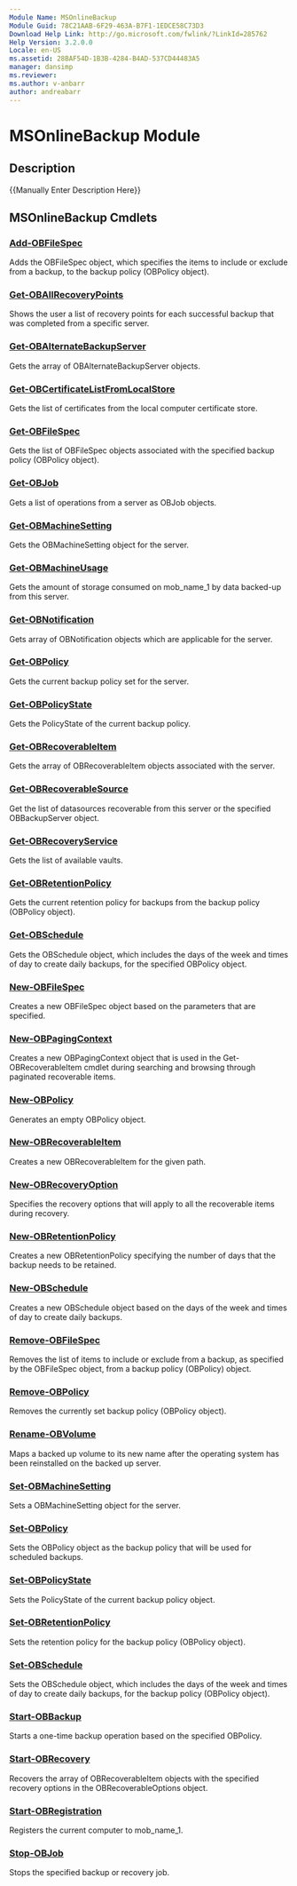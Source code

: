 ```yaml
---
Module Name: MSOnlineBackup
Module Guid: 78C21AAB-6F29-463A-B7F1-1EDCE58C73D3
Download Help Link: http://go.microsoft.com/fwlink/?LinkId=285762
Help Version: 3.2.0.0
Locale: en-US
ms.assetid: 28BAF54D-1B3B-4284-B4AD-537CD44483A5
manager: dansimp
ms.reviewer:
ms.author: v-anbarr
author: andreabarr
---
```


# MSOnlineBackup Module
## Description
{{Manually Enter Description Here}}

## MSOnlineBackup Cmdlets
### [Add-OBFileSpec](./Add-OBFileSpec.md)
Adds the OBFileSpec object, which specifies the items to include or exclude from a backup, to the backup policy (OBPolicy object).

### [Get-OBAllRecoveryPoints](./Get-OBAllRecoveryPoints.md)
Shows the user a list of recovery points for each successful backup that was completed from a specific server.

### [Get-OBAlternateBackupServer](./Get-OBAlternateBackupServer.md)
Gets the array of OBAlternateBackupServer objects.

### [Get-OBCertificateListFromLocalStore](./Get-OBCertificateListFromLocalStore.md)
Gets the list of certificates from the local computer certificate store.

### [Get-OBFileSpec](./Get-OBFileSpec.md)
Gets the list of OBFileSpec objects associated with the specified backup policy (OBPolicy object).

### [Get-OBJob](./Get-OBJob.md)
Gets a list of operations from a server as OBJob objects.

### [Get-OBMachineSetting](./Get-OBMachineSetting.md)
Gets the OBMachineSetting object for the server.

### [Get-OBMachineUsage](./Get-OBMachineUsage.md)
Gets the amount of storage consumed on mob_name_1 by data backed-up from this server.

### [Get-OBNotification](./Get-OBNotification.md)
Gets array of OBNotification objects which are applicable for the server.

### [Get-OBPolicy](./Get-OBPolicy.md)
Gets the current backup policy set for the server.

### [Get-OBPolicyState](./Get-OBPolicyState.md)
Gets the PolicyState of the current backup policy.

### [Get-OBRecoverableItem](./Get-OBRecoverableItem.md)
Gets the array of OBRecoverableItem objects associated with the server.

### [Get-OBRecoverableSource](./Get-OBRecoverableSource.md)
Get the list of datasources recoverable from this server or the specified OBBackupServer object.

### [Get-OBRecoveryService](./Get-OBRecoveryService.md)
Gets the list of available vaults.

### [Get-OBRetentionPolicy](./Get-OBRetentionPolicy.md)
Gets the current retention policy for backups from the backup policy (OBPolicy object).

### [Get-OBSchedule](./Get-OBSchedule.md)
Gets the OBSchedule object, which includes the days of the week and times of day to create daily backups, for the specified OBPolicy object.

### [New-OBFileSpec](./New-OBFileSpec.md)
Creates a new OBFileSpec object based on the parameters that are specified.

### [New-OBPagingContext](./New-OBPagingContext.md)
Creates a new OBPagingContext object that is used in the Get-OBRecoverableItem cmdlet during searching and browsing through paginated recoverable items.

### [New-OBPolicy](./New-OBPolicy.md)
Generates an empty OBPolicy object.

### [New-OBRecoverableItem](./New-OBRecoverableItem.md)
Creates a new OBRecoverableItem for the given path.

### [New-OBRecoveryOption](./New-OBRecoveryOption.md)
Specifies the recovery options that will apply to all the recoverable items during recovery.

### [New-OBRetentionPolicy](./New-OBRetentionPolicy.md)
Creates a new OBRetentionPolicy specifying the number of days that the backup needs to be retained.

### [New-OBSchedule](./New-OBSchedule.md)
Creates a new OBSchedule object based on the days of the week and times of day to create daily backups.

### [Remove-OBFileSpec](./Remove-OBFileSpec.md)
Removes the list of items to include or exclude from a backup, as specified by the OBFileSpec object, from a backup policy (OBPolicy) object.

### [Remove-OBPolicy](./Remove-OBPolicy.md)
Removes the currently set backup policy (OBPolicy object).

### [Rename-OBVolume](./Rename-OBVolume.md)
Maps a backed up volume to its new name after the operating system has been reinstalled on the backed up server.

### [Set-OBMachineSetting](./Set-OBMachineSetting.md)
Sets a OBMachineSetting object for the server.

### [Set-OBPolicy](./Set-OBPolicy.md)
Sets the OBPolicy object as the backup policy that will be used for scheduled backups.

### [Set-OBPolicyState](./Set-OBPolicyState.md)
Sets the PolicyState of the current backup policy object.

### [Set-OBRetentionPolicy](./Set-OBRetentionPolicy.md)
Sets the retention policy for the backup policy (OBPolicy object).

### [Set-OBSchedule](./Set-OBSchedule.md)
Sets the OBSchedule object, which includes the days of the week and times of day to create daily backups, for the backup policy (OBPolicy object).

### [Start-OBBackup](./Start-OBBackup.md)
Starts a one-time backup operation based on the specified OBPolicy.

### [Start-OBRecovery](./Start-OBRecovery.md)
Recovers the array of OBRecoverableItem objects with the specified recovery options in the OBRecoverableOptions object.

### [Start-OBRegistration](./Start-OBRegistration.md)
Registers the current computer to mob_name_1.

### [Stop-OBJob](./Stop-OBJob.md)
Stops the specified backup or recovery job.

